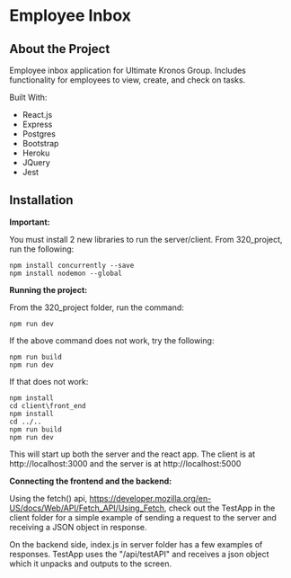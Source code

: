 # Employee Inbox

## About the Project
Employee inbox application for Ultimate Kronos Group. Includes functionality for employees to view, create, and check on tasks.

Built With:
- React.js
- Express
- Postgres
- Bootstrap
- Heroku
- JQuery
- Jest

## Installation

**Important:**

You must install 2 new libraries to run the server/client. From 320_project, run the following:

	npm install concurrently --save
	npm install nodemon --global

**Running the project:**

From the 320_project folder, run the command:

	npm run dev

If the above command does not work, try the following:

	npm run build
	npm run dev

If that does not work:

	npm install
	cd client\front_end
	npm install
	cd ../..
	npm run build
	npm run dev

This will start up both the server and the react app.
The client is at http://localhost:3000 and the server is at http://localhost:5000

**Connecting the frontend and the backend:**

Using the fetch() api, https://developer.mozilla.org/en-US/docs/Web/API/Fetch_API/Using_Fetch, check out the TestApp in the client folder for a simple example of sending a request to the server and receiving a JSON object in response.

On the backend side, index.js in server folder has a few examples of responses. TestApp uses the "/api/testAPI" and receives a json object which it unpacks and outputs to the screen.
